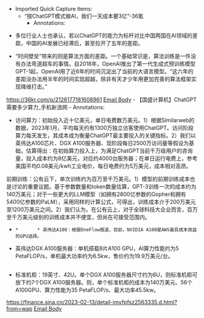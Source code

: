 - Imported Quick Capture items:
    - “按ChatGPT模式做AI，我们一天成本要3亿”-36氪
        - Annotations:

* 多位行业人士也承认，若以ChatGPT的能力为标杆对比中国两国在AI领域的差距，中国的AI发展已经滞后，甚至拉开了五年的差距。

* “时间壁垒”带来的则是算法方面的差距。一个基础常识是，算法训练是一件没有办法弯道超车的事情。自2018年，OpenAI推出了第一代生成式预训练模型GPT-1起，OpenAI用了近6年的时间沉淀出了当前的大语言模型。“这六年的差距没办法用半年的时间实现超越，除非有天才少年用更加完善的算法框架实现降维打击。”



https://36kr.com/p/2126177181608961 [Email Body](https://files.todoist.com/Flmi2PMSBHyTr6aS4Z0LGAWAXQAjDopsbU028iFV79o6WcKMrwAUs3WQvioBkqaC/by/21878347/as/file.html)
    - 【国盛计算机】ChatGPT需要多少算力_手机新浪网
        - Annotations:

* 访问算力：初始投入近十亿美元，单日电费数万美元。1）根据Similarweb的数据，2023年1月，平均每天约有1300万独立访客使用ChatGPT。访问阶段算力每天发生，其成本成为衡量ChatGPT最主要投入的关键指标。2）我们以英伟达A100芯片、DGX A100服务器、现阶段每日2500万访问量等假设为基础，估算得出：在初始算力投入上，为满足ChatGPT当前千万级用户的咨询量，投入成本约为8亿美元，对应约4000台服务器；在单日运行电费上，参考美国平均0.08美元/kwh工业电价，每日电费约为5万美元，成本相对高昂。

前期训练：公有云下，单次训练约为百万至千万美元。1）模型的前期训练成本也是讨论的重要议题。基于参数数量和token数量估算，GPT-3训练一次的成本约为140万美元；对于一些更大的LLM模型（如拥有2800亿参数的Gopher和拥有5400亿参数的PaLM），采用同样的计算公式，可得出，训练成本介于200万美元至1200万美元之间。2）我们认为，在公有云上，对于全球科技大企业而言，百万至千万美元级别的训练成本并不便宜，但尚在可接受范围内。

*     *       * 英伟达A100：根据OneFlow报道，目前，NVIDIA A100是AWS最具成本效益的GPU选择。

* 英伟达DGX A100服务器：单机搭载8片A100 GPU，AI算力性能约为5 PetaFLOP/s，单机最大功率约为6.5kw，售价约为19.9万美元/台。

##

* 标准机柜：19英寸、42U。单个DGX A100服务器尺寸约为6U，则标准机柜可放下约7个DGX A100服务器。则，单个标准机柜的成本为140万美元、56个A100GPU、算力性能为35 PetaFLOP/s、最大功率45.5kw。



https://finance.sina.cn/2023-02-13/detail-imyfpfsz2563335.d.html?from=wap [Email Body](https://files.todoist.com/OZaMzHcA-UoXYWAonoeLOVumwUJD7HaICScuv87DyQ4YLtwMTRCDKhEuM45EkUiD/by/21878347/as/file.html)
